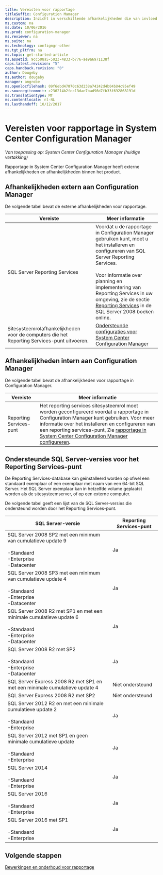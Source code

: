 ```yaml
---
title: Vereisten voor rapportage
titleSuffix: Configuration Manager
description: Inzicht in verschillende afhankelijkheden die van invloed zijn op uw gebruik van rapportage in System Center Configuration Manager.
ms.custom: na
ms.date: 10/06/2016
ms.prod: configuration-manager
ms.reviewer: na
ms.suite: na
ms.technology: configmgr-other
ms.tgt_pltfrm: na
ms.topic: get-started-article
ms.assetid: 9cc508a5-5023-4833-b776-ae9a6971138f
caps.latest.revision: "5"
caps.handback.revision: "0"
author: Dougeby
ms.author: dougeby
manager: angrobe
ms.openlocfilehash: 09f6ebd47070c63d238a74242d4b04b84c95ef49
ms.sourcegitcommit: c236214b2fcc13dae7bad96d7fb33f692868191d
ms.translationtype: MT
ms.contentlocale: nl-NL
ms.lasthandoff: 10/12/2017
---
```

# <a name="prerequisites-for-reporting-in-system-center-configuration-manager"></a>Vereisten voor rapportage in System Center Configuration Manager

*Van toepassing op: System Center Configuration Manager (huidige vertakking)*

Rapportage in System Center Configuration Manager heeft externe afhankelijkheden en afhankelijkheden binnen het product.  

## <a name="dependencies-external-to-configuration-manager"></a>Afhankelijkheden extern aan Configuration Manager  
 De volgende tabel bevat de externe afhankelijkheden voor rapportage.  

|Vereiste|Meer informatie|  
|------------------|----------------------|  
|SQL Server Reporting Services|Voordat u de rapportage in Configuration Manager gebruiken kunt, moet u het installeren en configureren van SQL Server Reporting Services.<br /><br /> Voor informatie over planning en implementering van Reporting Services in uw omgeving, zie de sectie [Reporting Services](http://go.microsoft.com/fwlink/p/?LinkId=212032) in de SQL Server 2008 boeken online.|  
|Sitesysteemrolafhankelijkheden voor de computers die het Reporting Services-punt uitvoeren.|[Ondersteunde configuraties voor System Center Configuration Manager](../../../core/plan-design/configs/supported-configurations.md)|  

## <a name="dependencies-internal-to-configuration-manager"></a>Afhankelijkheden intern aan Configuration Manager  
 De volgende tabel bevat de afhankelijkheden voor rapportage in Configuration Manager.  

|Vereiste|Meer informatie|  
|------------------|----------------------|  
|Reporting Services-punt|Het reporting services sitesysteemrol moet worden geconfigureerd voordat u rapportage in Configuration Manager kunt gebruiken. Voor meer informatie over het installeren en configureren van een reporting services-punt, Zie [rapportage in System Center Configuration Manager configureren](../../../core/servers/manage/configuring-reporting.md).|  

## <a name="supported-sql-server-versions-for-the-reporting-services-point"></a>Ondersteunde SQL Server-versies voor het Reporting Services-punt  
 De Reporting Services-database kan geïnstalleerd worden op ofwel een standaard exemplaar of een exemplaar met naam van een 64-bit SQL Server. Het SQL Server exemplaar kan in hetzelfde volume geplaatst worden als de sitesysteemserver, of op een externe computer.  

 De volgende tabel geeft een lijst van de SQL Server-versies die ondersteund worden door het Reporting Services-punt.  

|SQL Server-versie|Reporting Services-punt|  
|------------------------|------------------------------|  
|SQL Server 2008 SP2 met een minimum van cumulatieve update 9<br /><br /> -Standaard<br />-Enterprise<br />-Datacenter|Ja|  
|SQL Server 2008 SP3 met een minimum van cumulatieve update 4<br /><br /> -Standaard<br />-Enterprise<br />-Datacenter|Ja|  
|SQL Server 2008 R2 met SP1 en met een minimale cumulatieve update 6<br /><br /> -Standaard<br />-Enterprise<br />-Datacenter|Ja|  
|SQL Server 2008 R2 met SP2<br /><br /> -Standaard<br />-Enterprise<br />-Datacenter|Ja|  
|SQL Server Express 2008 R2 met SP1 en met een minimale cumulatieve update 4|Niet ondersteund|  
|SQL Server Express 2008 R2 met SP2|Niet ondersteund|  
|SQL Server 2012 R2 en met een minimale cumulatieve update 2<br /><br /> -Standaard<br />-Enterprise|Ja|  
|SQL Server 2012 met SP1 en geen minimale cumulatieve update<br /><br /> -Standaard<br />-Enterprise|Ja|  
|SQL Server 2014<br /><br /> -Standaard<br />-Enterprise|Ja|
|SQL Server 2016<br /><br /> -Standaard<br />-Enterprise|Ja|
|SQL Server 2016 met SP1<br /><br /> -Standaard<br />-Enterprise|Ja|
## <a name="next-steps"></a>Volgende stappen
[Bewerkingen en onderhoud voor rapportage](operations-and-maintenance-for-reporting.md)
